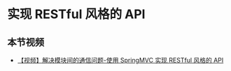 # 实现 RESTful 风格的 API

## 本节视频

- [【视频】解决模块间的通信问题-使用 SpringMVC 实现 RESTful 风格的 API](https://www.bilibili.com/video/av26109258/)

